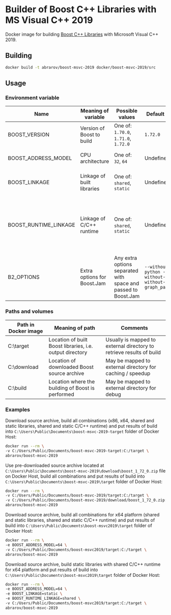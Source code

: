 # Builder of Boost C++ Libraries with MS Visual C++ 2019

Docker image for building [Boost C++ Libraries](http://www.boost.org/) with Microsoft Visual C++ 2019.

## Building

```bash
docker build -t abrarov/boost-msvc-2019 docker/boost-msvc-2019/src
```

## Usage

### Environment variable

| Name | Meaning of variable | Possible values | Default value | Comments |
|------|---------------------|-----------------|---------------|----------|
| BOOST_VERSION | Version of Boost to build | One of: `1.70.0`, `1.71.0`, `1.72.0` | `1.72.0` | |
| BOOST_ADDRESS_MODEL | CPU architecture | One of: `32`, `64` | Undefined | When undefined then both `64` and `32` (in the same order) are built |
| BOOST_LINKAGE | Linkage of built libraries | One of: `shared`, `static` | Undefined | When undefined then both `shared` and `static` (in the same order) are built |
| BOOST_RUNTIME_LINKAGE | Linkage of C/C++ runtime | One of: `shared`, `static` | Undefined | When undefined then both `shared` and `static` (in the same order) are built, when `BOOST_LINKAGE` is `shared` then `static` value of `BOOST_RUNTIME_LINKAGE` is ignored |
| B2_OPTIONS | Extra options for Boost.Jam | Any extra options separated with space and passed to Boost.Jam | `--without-python --without-mpi --without-graph_parallel` | | 

### Paths and volumes

| Path in Docker image | Meaning of path | Comments |
|----------------------|-----------------|----------|
| C:\target | Location of built Boost libraries, i.e. output directory | Usually is mapped to external directory to retrieve results of build |
| C:\download | Location of downloaded Boost source archive | May be mapped to external directory for caching / speedup |
| C:\build | Location where the building of Boost is performed | May be mapped to external directory for debug |

### Examples

Download source archive, build all combinations (x86, x64, shared and static libraries, shared and static C/C++ runtime) 
and put results of build into `C:\Users\Public\Documents\boost-msvc-2019-target` folder of Docker Host:

```bash
docker run --rm \
-v C:/Users/Public/Documents/boost-msvc-2019-target:C:/target \
abrarov/boost-msvc-2019
```
 
Use pre-downloaded source archive located at `C:\Users\Public\Documents\boost-msvc-2019\download\boost_1_72_0.zip` file 
on Docker Host, build all combinations and put results of build into `C:\Users\Public\Documents\boost-msvc-2019\target` 
folder of Docker Host:
 
```bash
docker run --rm \
-v C:/Users/Public/Documents/boost-msvc-2019/target:C:/target \
-v C:/Users/Public/Documents/boost-msvc-2019/download/boost_1_72_0.zip:C:/download/boost_1_72_0.zip \
abrarov/boost-msvc-2019
```

Download source archive, build all combinations for x64 platform (shared and static libraries, shared and static C/C++ runtime) 
and put results of build into `C:\Users\Public\Documents\boost-msvc2019\target` folder of Docker Host:

```bash
docker run --rm \
-e BOOST_ADDRESS_MODEL=64 \
-v C:/Users/Public/Documents/boost-msvc2019/target:C:/target \
abrarov/boost-msvc-2019
```

Download source archive, build static libraries with shared C/C++ runtime for x64 platform and put results of build into 
`C:\Users\Public\Documents\boost-msvc2019\target` folder of Docker Host:

```bash
docker run --rm \
-e BOOST_ADDRESS_MODEL=64 \
-e BOOST_LINKAGE=static \
-e BOOST_RUNTIME_LINKAGE=shared \
-v C:/Users/Public/Documents/boost-msvc2019/target:C:/target \
abrarov/boost-msvc-2019
```
